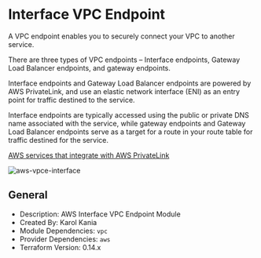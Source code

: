 # Interface VPC Endpoint

A VPC endpoint enables you to securely connect your VPC to another service.

There are three types of VPC endpoints – Interface endpoints, Gateway Load Balancer endpoints, and gateway endpoints.

Interface endpoints and Gateway Load Balancer endpoints are powered by AWS PrivateLink, and use an elastic network interface (ENI) as an entry point for traffic destined to the service.

Interface endpoints are typically accessed using the public or private DNS name associated with the service, while gateway endpoints and Gateway Load Balancer endpoints serve as a target for a route in your route table for traffic destined for the service.

[AWS services that integrate with AWS PrivateLink](https://docs.aws.amazon.com/vpc/latest/privatelink/integrated-services-vpce-list.html)

![aws-vpce-interface](https://github.com/ChowNow/ops-tf-modules/workflows/aws-vpce-interface/badge.svg)

## General

* Description: AWS Interface VPC Endpoint Module
* Created By: Karol Kania
* Module Dependencies: `vpc`
* Provider Dependencies: `aws`
* Terraform Version: 0.14.x
